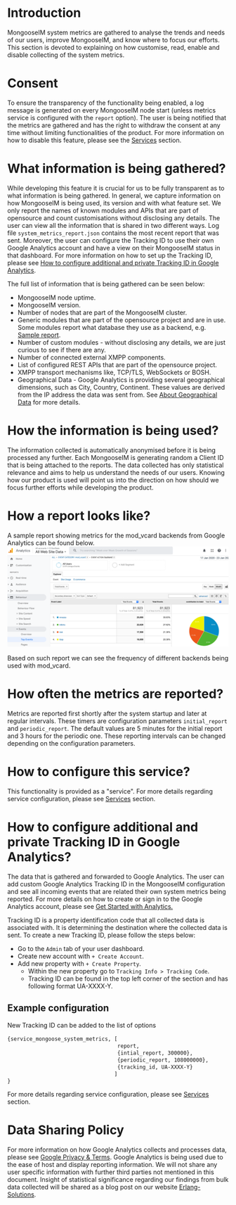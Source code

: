 # Introduction
MongooseIM system metrics are gathered to analyse the trends and needs of our users, improve MongooseIM, and know where to focus our efforts.
This section is devoted to explaining on how customise, read, enable and disable collecting of the system metrics.

# Consent
To ensure the transparency of the functionality being enabled, a log message is generated on every MongooseIM node start (unless metrics service is configured with the `report` option).
The user is being notified that the metrics are gathered and has the right to withdraw the consent at any time without limiting functionalities of the product.
For more information on how to disable this feature, please see the [Services][service_mongoose_system_metrics] section.

# What information is being gathered?
While developing this feature it is crucial for us to be fully transparent as to what information is being gathered.
In general, we capture information on how MongooseIM is being used, its version and with what feature set.
We only report the names of known modules and APIs that are part of opensource and count customisations without disclosing any details.
The user can view all the information that is shared in two different ways. Log file `system_metrics_report.json` contains the most recent report that was sent.
Moreover, the user can configure the Tracking ID to use their own Google Analytics account and have a view on their MongooseIM status in that dashboard.
For more information on how to set up the Tracking ID, please see [How to configure additional and private Tracking ID in Google Analytics][how-to-configure-tracking-id].

The full list of information that is being gathered can be seen below:

* MongooseIM node uptime.
* MongooseIM version.
* Number of nodes that are part of the MongooseIM cluster.
* Generic modules that are part of the opensource project and are in use. Some modules report what database they use as a backend, e.g. [Sample report](#how-a-report-looks-like).
* Number of custom modules - without disclosing any details, we are just curious to see if there are any.
* Number of connected external XMPP components.
* List of configured REST APIs that are part of the opensource project.
* XMPP transport mechanisms like, TCP/TLS, WebSockets or BOSH.
* Geographical Data - Google Analytics is providing several geographical dimensions, such as City, Country, Continent.
These values are derived from the IP address the data was sent from.
See [About Geographical Data](https://support.google.com/analytics/answer/6160484?hl=en) for more details.

# How the information is being used?
The information collected is automatically anonymised before it is being processed any further.
Each MongooseIM is generating random a Client ID that is being attached to the reports.
The data collected has only statistical relevance and aims to help us understand the needs of our users.
Knowing how our product is used will point us into the direction on how should we focus further efforts while developing the product.

# How a report looks like?
A sample report showing metrics for the mod_vcard backends from Google Analytics can be found below.
![System metrics sample report][system_metrics_report]

Based on such report we can see the frequency of different backends being used with mod_vcard.

# How often the metrics are reported?
Metrics are reported first shortly after the system startup and later at regular intervals.
These timers are configuration parameters `initial_report` and `periodic_report`.
The default values are 5 minutes for the initial report and 3 hours for the periodic one.
These reporting intervals can be changed depending on the configuration parameters.

# How to configure this service?
This functionality is provided as a "service".
For more details regarding service configuration, please see [Services](../advanced-configuration/Services.md) section.

# How to configure additional and private Tracking ID in Google Analytics?
The data that is gathered and forwarded to Google Analytics.
The user can add custom Google Analytics Tracking ID in the MongooseIM configuration and see all incoming events that are related their own system metrics being reported.
For more details on how to create or sign in to the Google Analytics account, please see [Get Started with Analytics.](https://support.google.com/analytics/answer/1008015?hl=en&ref_topic=3544906)

Tracking ID is a property identification code that all collected data is associated with.
It is determining the destination where the collected data is sent.
To create a new Tracking ID, please follow the steps below:

* Go to the `Admin` tab of your user dashboard.
* Create new account with `+ Create Account`.
* Add new property with `+ Create Property`.
    * Within the new property go to `Tracking Info > Tracking Code`.
    * Tracking ID can be found in the top left corner of the section and has following format UA-XXXX-Y.

## Example configuration
New Tracking ID can be added to the list of options
```
{service_mongoose_system_metrics, [
                                   report,
                                   {intial_report, 300000},
                                   {periodic_report, 108000000},
                                   {tracking_id, UA-XXXX-Y}
                                  ]
}
```

For more details regarding service configuration, please see [Services](../advanced-configuration/Services.md) section.

# Data Sharing Policy
For more information on how Google Analytics collects and processes data, please see [Google Privacy & Terms](https://policies.google.com/technologies/partner-sites).
Google Analytics is being used due to the ease of host and display reporting information.
We will not share any user specific information with further third parties not mentioned in this document.
Insight of statistical significance regarding our findings from bulk data collected will be shared as a blog post on our website [Erlang-Solutions](https://www.erlang-solutions.com/blog.html).

[system_metrics_report]: system_metrics_report.png
[how-to-configure-tracking-id]: #how-to-configure-additional-and-private-tracking-id-in-google-analytics
[service_mongoose_system_metrics]:../advanced-configuration/Services.md#service_mongoose_system_metrics
